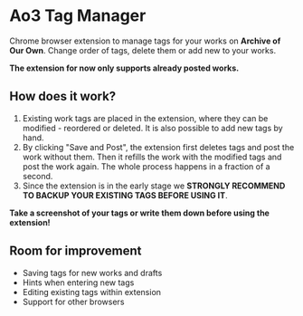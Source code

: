 # Ao3 Tag Manager
Chrome browser extension to manage tags for your works on **Archive of Our Own**. Change order of tags, delete them or add new to your works. 

**The extension for now only supports already posted works.**

## How does it work?
 1. Existing work tags are placed in the extension, where they can be modified - reordered or deleted. It is also possible to add new tags by hand.
 3. By clicking "Save and Post", the extension first deletes tags and post the work without them. Then it refills the work with the modified tags and post the work again. The whole process happens in a fraction of a second. 
4. Since the extension is in the early stage we **STRONGLY RECOMMEND TO BACKUP YOUR EXISTING TAGS BEFORE USING IT**. 

**Take a screenshot of your tags or write them down before using the extension!** 

## Room for improvement
 - Saving tags for new works and drafts
 - Hints when entering new tags
 - Editing existing tags within extension
 - Support for other browsers